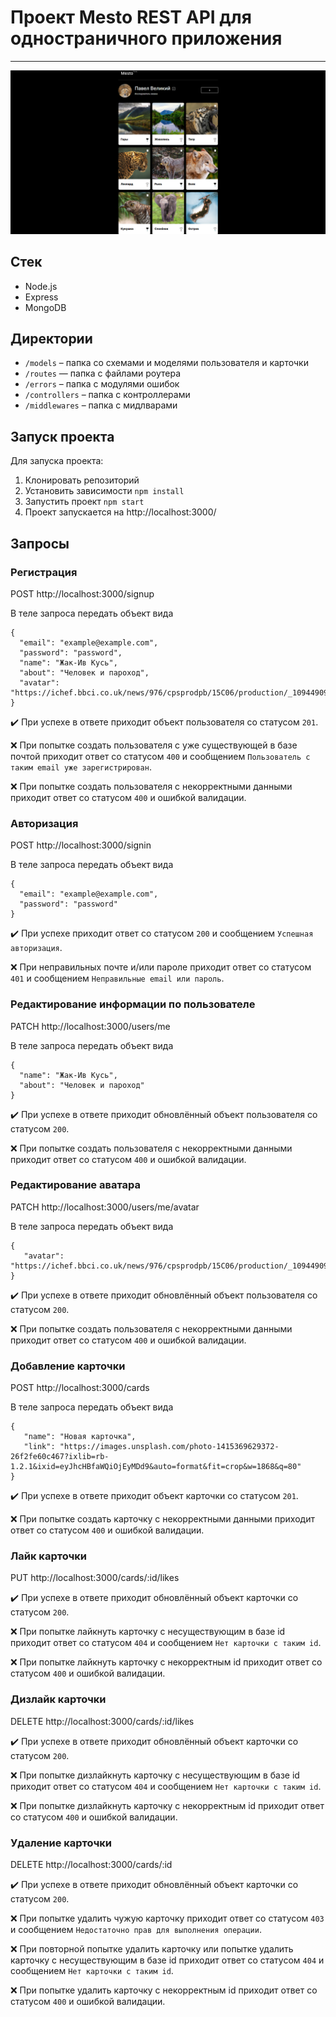 # Проект Mesto REST API для одностраничного приложения
---
![Превью проекта Mesto REST API](./mesto.png)

## Стек

* Node.js
* Express
* MongoDB

## Директории

* `/models` – папка со схемами и моделями пользователя и карточки
* `/routes` — папка с файлами роутера  
* `/errors` – папка с модулями ошибок
* `/controllers` – папка с контроллерами
* `/middlewares` – папка с мидлварами

## Запуск проекта

Для запуска проекта:
1. Клонировать репозиторий
2. Установить зависимости `npm install`
3. Запустить проект `npm start`
4. Проект запускается на http://localhost:3000/

## Запросы

### Регистрация

  POST http://localhost:3000/signup

  В теле запроса передать объект вида

    {
      "email": "example@example.com",
      "password": "password",
      "name": "Жак-Ив Кусь",
      "about": "Человек и пароход",
      "avatar": "https://ichef.bbci.co.uk/news/976/cpsprodpb/15C06/production/_109449098_catsstaring.jpg"
    }
  
  :heavy_check_mark: При успехе в ответе приходит объект пользователя со статусом `201`.
  
  :x: При попытке создать пользователя с уже существующей в базе почтой приходит ответ со статусом `400` и сообщением `Пользователь с таким email уже зарегистрирован`.
  
  :x: При попытке создать пользователя с некорректными данными приходит ответ со статусом `400` и ошибкой валидации.
  
  
### Авторизация

POST http://localhost:3000/signin
  
В теле запроса передать объект вида

    {
      "email": "example@example.com",
      "password": "password"
    }
  
:heavy_check_mark: При успехе приходит ответ со статусом `200` и сообщением `Успешная авторизация`.

:x: При неправильных почте и/или пароле приходит ответ со статусом `401` и сообщением `Неправильные email или пароль`.

### Редактирование информации по пользователе

PATCH http://localhost:3000/users/me

В теле запроса передать объект вида

    {
      "name": "Жак-Ив Кусь",
      "about": "Человек и пароход"
    }
  
:heavy_check_mark: При успехе в ответе приходит обновлённый объект пользователя со статусом `200`.
  
:x: При попытке создать пользователя с некорректными данными приходит ответ со статусом `400` и ошибкой валидации.

### Редактирование аватара

PATCH http://localhost:3000/users/me/avatar

В теле запроса передать объект вида

    {
       "avatar": "https://ichef.bbci.co.uk/news/976/cpsprodpb/15C06/production/_109449098_catsstaring.jpg"
    }
  
:heavy_check_mark: При успехе в ответе приходит обновлённый объект пользователя со статусом `200`.
  
:x: При попытке создать пользователя с некорректными данными приходит ответ со статусом `400` и ошибкой валидации.

### Добавление карточки
  
POST http://localhost:3000/cards

В теле запроса передать объект вида

    {
       "name": "Новая карточка",
       "link": "https://images.unsplash.com/photo-1415369629372-26f2fe60c467?ixlib=rb-1.2.1&ixid=eyJhcHBfaWQiOjEyMDd9&auto=format&fit=crop&w=1868&q=80"
    }
  
:heavy_check_mark: При успехе в ответе приходит объект карточки со статусом `201`.
  
:x: При попытке создать карточку с некорректными данными приходит ответ со статусом `400` и ошибкой валидации.
  
### Лайк карточки
  
PUT http://localhost:3000/cards/:id/likes
  
:heavy_check_mark: При успехе в ответе приходит обновлённый объект карточки со статусом `200`.
  
:x: При попытке лайкнуть карточку с несуществующим в базе id приходит ответ со статусом `404` и сообщением `Нет карточки с таким id`.

:x: При попытке лайкнуть карточку с некорректным id приходит ответ со статусом `400` и ошибкой валидации.
  
### Дизлайк карточки
  
DELETE http://localhost:3000/cards/:id/likes
  
:heavy_check_mark: При успехе в ответе приходит обновлённый объект карточки со статусом `200`.
  
:x: При попытке дизлайкнуть карточку с несуществующим в базе id приходит ответ со статусом `404` и сообщением `Нет карточки с таким id`.

:x: При попытке дизлайкнуть карточку с некорректным id приходит ответ со статусом `400` и ошибкой валидации.

### Удаление карточки
  
DELETE http://localhost:3000/cards/:id
  
:heavy_check_mark: При успехе в ответе приходит обновлённый объект карточки со статусом `200`.
  
:x: При попытке удалить чужую карточку приходит ответ со статусом `403` и сообщением `Недостаточно прав для выполнения операции`.

:x: При повторной попытке удалить карточку или попытке удалить карточку с несуществующим в базе id приходит ответ со статусом `404` и сообщением `Нет карточки с таким id`.

:x: При попытке удалить карточку с некорректным id приходит ответ со статусом `400` и ошибкой валидации.
